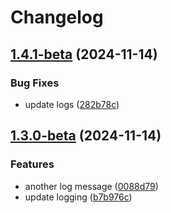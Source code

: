 # Changelog

## [1.4.1-beta](https://github.com/baodrate/obsidian-timestampy/compare/1.4.0...1.4.1-beta) (2024-11-14)


### Bug Fixes

* update logs ([282b78c](https://github.com/baodrate/obsidian-timestampy/commit/282b78ca61c2cf354e1f7e71bcea0a58b8c6301a))

## [1.3.0-beta](https://github.com/baodrate/obsidian-timestampy/compare/1.2.2-beta...1.3.0-beta) (2024-11-14)


### Features

* another log message ([0088d79](https://github.com/baodrate/obsidian-timestampy/commit/0088d794c2dbfd2fe713023f557fde877db497b6))
* update logging ([b7b976c](https://github.com/baodrate/obsidian-timestampy/commit/b7b976c680b52baa231cf9c67f21c3e5068b2635))
